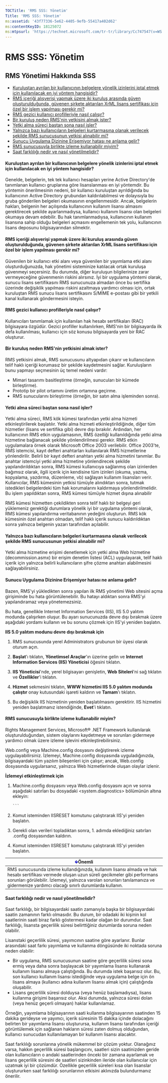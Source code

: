 ```yaml
---
TOCTitle: 'RMS SSS: Yönetim'
Title: 'RMS SSS: Yönetim'
ms:assetid: '43f77336-5e62-4405-9efb-55417a402d62'
ms:contentKeyID: 18125072
ms:mtpsurl: 'https://technet.microsoft.com/tr-tr/library/Cc747547(v=WS.10)'
---
```


RMS SSS: Yönetim
================

RMS Yönetimi Hakkında SSS
-------------------------

-   [Kuruluştan ayrılan bir kullanıcının belgelere yönelik izinlerini iptal etmek için kullanılacak en iyi yöntem hangisidir?](#bkmk_1)
-   [RMS içeriği alışverişi yapmak üzere iki kuruluş arasında güven oluşturulduğunda, güvenen şirkete aktarılan XrML lisans sertifikası için özel bir işlem yapılması gerekir mi?](#bkmk_2)
-   [RMS gezici kullanıcı profilleriyle nasıl çalışır?](#bkmk_3)
-   [Bir kuruluş neden RMS'nin yetkisini almak ister?](#bkmk_4)
-   [Yetki alma süreci baştan sona nasıl işler?](#bkmk_5)
-   [Yalnızca bazı kullanıcıların belgeleri kurtarmasına olanak verilecek şekilde RMS sunucusunun yetkisi alınabilir mi?](#bkmk_6)
-   [Sunucu Uygulama Dizinine Erişemiyor hatası ne anlama gelir?](#bkmk_7)
-   [RMS sunucusuyla birlikte izleme kullanabilir miyim?](#bkmk_8)
-   [Saat farklılığı nedir ve nasıl yönetilmelidir?](#bkmk_9)

<span id="BKMK_1"></span>
#### Kuruluştan ayrılan bir kullanıcının belgelere yönelik izinlerini iptal etmek için kullanılacak en iyi yöntem hangisidir?

Genelde, belgelerin, tek tek kullanıcı hesapları yerine Active Directory'de tanımlanan kullanıcı gruplarına göre lisanslanması en iyi yöntemdir. Bu yöntemin önerilmesinin nedeni, bir kullanıcı kuruluştan ayrıldığında bu kullanıcının Active Directory grubundan kaldırılabilmesi ve dolayısıyla bu gruba gönderilen belgeleri okumasının engellenmesidir. Ancak, belgelerin hakları, belgenin her açılışında kullanıcının kullanım lisansı almasını gerektirecek şekilde ayarlanmadıysa, kullanıcı kullanım lisansı olan belgeleri okumaya devam edebilir. Bu hak tanımlanmadıysa, kullanıcının kullanım lisansına sahip olduğu belgeleri açmasını engellemenin tek yolu, kullanıcının lisans deposunu bilgisayarından silmektir.

<span id="BKMK_2"></span>
#### RMS içeriği alışverişi yapmak üzere iki kuruluş arasında güven oluşturulduğunda, güvenen şirkete aktarılan XrML lisans sertifikası için özel bir işlem yapılması gerekir mi?

Güvenilen bir kullanıcı etki alanı veya güvenilen bir yayımlama etki alanı oluşturduğunuzda, hak yönetimi sisteminize katılacak ortak kuruluşa güvenmeyi seçersiniz. Bu durumda, diğer kuruluşun bilgilerinize zarar vermeyeceğine güvenmenin riskini alırsınız. İyi bir uygulama yöntemi olarak, sunucu lisans sertifikasını RMS sunucunuza almadan önce bu sertifika üzerinde değişiklik yapılması riskini azaltmaya yardımcı olması için, ortak kuruluştan RMS sunucu lisans sertifikasını S/MIME e-postası gibi bir yetkili kanal kullanarak göndermesini isteyin.

<span id="BKMK_3"></span>
#### RMS gezici kullanıcı profilleriyle nasıl çalışır?

Kullanıcıları tanımlamak için kullanılan hak hesabı sertifikaları (RAC) bilgisayara özgüdür. Gezici profiller kullanılırken, RMS'nin bir bilgisayarda ilk defa kullanılması, kullanıcı için söz konusu bilgisayarda yeni bir RAC oluşturur.

<span id="BKMK_4"></span>
#### Bir kuruluş neden RMS'nin yetkisini almak ister?

RMS yetkisini almak, RMS sunucusunu altyapıdan çıkarır ve kullanıcıların telif haklı içeriği korumasız bir şekilde kaydetmesini sağlar. Kuruluşların bunu yapmayı seçmesinin üç temel nedeni vardır:

-   Mimari tasarımı basitleştirme (örneğin, sunucuları bir kümede birleştirme).
-   Prototip bir pilot ortamını üretim ortamına geçirme.
-   RMS sunucularını birleştirme (örneğin, bir satın alma işleminden sonra).

<span id="BKMK_5"></span>
#### Yetki alma süreci baştan sona nasıl işler?

Yetki alma süreci, RMS kök kümesi tarafından yetki alma hizmeti etkinleştirilerek başlatılır. Yetki alma hizmeti etkinleştirildiğinde, diğer tüm hizmetler (lisans ve sertifika gibi) devre dışı bırakılır. Ardından, her kullanıcının RMS etkin uygulamasının, RMS özelliği kullanıldığında yetki alma hizmetine bağlanacak şekilde yönlendirilmesi gerekir. RMS etkin uygulamalara örnek olarak Microsoft Office 2003 verilebilir. Office 2003'te, RMS istemcisi, kayıt defteri anahtarları kullanılarak RMS hizmetlerine yönlendirilir. Belirli bir kayıt defteri anahtarı yetki alma hizmetini tanımlar. Bu anahtar istemciyi yetki alma hizmetine yönlendirecek şekilde yapılandırıldıktan sonra, RMS kümesi kullanıcıya sağlanmış olan izinlerden bağımsız olarak, ilgili içerik için kendisine tüm izinleri (okuma, yazma, kopyalama, yazdırma, düzenleme, vb) sağlayan kullanım lisansları verir. Kullanıcılar, RMS kümesinin yetkisi tümüyle alındıktan sonra, tutmak istedikleri belgelerdeki tüm hak korumalarını kaldırmaya yönlendirilmelidir. Bu işlem yapıldıktan sonra, RMS kümesi tümüyle hizmet dışına alınabilir

RMS kümesi hizmetten çekildikten sonra telif haklı bir belgeyi geri yüklemeniz gerektiği durumlara yönelik iyi bir uygulama yöntemi olarak, RMS kümesi yapılandırma veritabanının yedeğini oluşturun. RMS kök kümesinin özel anahtarı olmadan, telif haklı içerik sunucu kaldırıldıktan sonra yalnızca belgenin yazarı tarafından açılabilir.

<span id="BKMK_6"></span>
#### Yalnızca bazı kullanıcıların belgeleri kurtarmasına olanak verilecek şekilde RMS sunucusunun yetkisi alınabilir mi?

Yetki alma hizmetine erişimi denetlemek için yetki alma Web hizmetine (decommission.asmx) bir erişim denetim listesi (ACL) uygulayarak, telif haklı içerik için yalnızca belirli kullanıcıların şifre çözme anahtarı alabilmesini sağlayabilirsiniz.

<span id="BKMK_7"></span>
#### Sunucu Uygulama Dizinine Erişemiyor hatası ne anlama gelir?

Bazen, RMS'yi yükledikten sonra yapılan ilk RMS yönetimi Web sitesini açma girişiminde bu hata görüntülenebilir. Bu hatayı aldıktan sonra RMS'yi yapılandıramaz veya yönetemezsiniz.

Bu hata, genellikle Internet Information Services (IIS), IIS 5.0 yalıtım modunda çalışırken oluşur. Bu ayarı sunucunuzda devre dışı bırakmak üzere aşağıdaki yordamı kullanın ve bu sorunu çözmek için IIS'yi yeniden başlatın.

**IIS 5.0 yalıtım modunu devre dışı bırakmak için**
1.  RMS sunucusunda yerel Administrators grubunun bir üyesi olarak oturum açın.

2.  **Başlat**'ı tıklatın, **Yönetimsel Araçlar**'ın üzerine gelin ve **Internet Information Services (IIS) Yöneticisi** öğesini tıklatın.

3.  **IIS Yöneticisi**'nde, yerel bilgisayarı genişletin, **Web Siteleri**'ni sağ tıklatın ve **Özellikler**'i tıklatın.

4.  **Hizmet** sekmesini tıklatın, **WWW hizmetini IIS 5.0 yalıtım modunda çalıştır** onay kutusundaki işareti kaldırın ve **Tamam**'ı tıklatın.

5.  Bu değişiklik IIS hizmetinin yeniden başlatılmasını gerektirir. IIS hizmetini yeniden başlatmanız istendiğinde, **Evet**'i tıklatın.

<span id="BKMK_8"></span>
#### RMS sunucusuyla birlikte izleme kullanabilir miyim?

Rights Management Services, Microsoft® .NET Framework kullanılarak oluşturulduğundan, sistem olaylarını kaydetmeye ve sorunları gidermeye yardımcı olmak üzere izleme işlevini etkinleştirebilirsiniz.

Web.config veya Machine.config dosyasını değiştirerek izleme uygulayabilirsiniz. İzlemeyi, Machine.config dosyasında uyguladığınızda, bilgisayardaki tüm yazılım bileşenleri için çalışır; ancak, Web.config dosyasında uygularsanız, yalnızca Web hizmetlerinde oluşan olaylar izlenir.

**İzlemeyi etkinleştirmek için**
1.  Machine.config dosyasını veya Web.config dosyasını açın ve sonra aşağıdaki satırları bu dosyadaki &lt;system.diagnostics&gt; bölümünün altına ekleyin:

    
        ```
2.  Komut isteminden IISRESET komutunu çalıştırarak IIS'yi yeniden başlatın.

3.  Gerekli olan verileri topladıktan sonra, 1. adımda eklediğiniz satırları .config dosyasından kaldırın.

4.  Komut isteminden IISRESET komutunu çalıştırarak IIS'yi yeniden başlatın.

| ![](/security-updates/images/Cc747547.Important(WS.10).gif)Önemli                                                                                                                                                                                                          |
|---------------------------------------------------------------------------------------------------------------------------------------------------------------------------------------------------------------------------------------------------------------------------------------|
| RMS sunucusunda izleme kullandığınızda, kullanım lisansı almada ve hak hesabı sertifikası vermede oluşan uzun süreli gecikmeler gibi performans sorunları görülebilir. İzlemeyi, yalnızca varolan sorunları tanılamanıza ve gidermenize yardımcı olacağı sınırlı durumlarda kullanın. |

<span id="BKMK_9"></span>
#### Saat farklılığı nedir ve nasıl yönetilmelidir?

Saat farklılığı, bir bilgisayardaki saatin zamanıyla başka bir bilgisayardaki saatin zamanının farklı olmasıdır. Bu durum, bir odadaki iki kişinin kol saatlerinin saati biraz farklı göstermesi kadar olağan bir durumdur. Saat farklılığı, lisansta geçerlilik süresi belirttiğiniz durumlarda soruna neden olabilir.

Lisanstaki geçerlilik süresi, yayımcının saatine göre ayarlanır. Bunlar arasındaki saat farkı yayımlama ve kullanma döngüsünde iki noktada soruna neden olabilir:

-   Bir uygulama, RMS sunucusunun saatine göre geçerlilik süresi sona ermiş veya daha sonra başlayacak bir yayımlama lisansı kullanarak kullanım lisansı almaya çalıştığında. Bu durumda istek başarısız olur. Bu, son kullanıcı kullanım lisansı istediğinde veya uygulama belge için ön lisans almaya (kullanıcı adına kullanım lisansı almak için) çalıştığında oluşabilir.
-   Lisans geçerlilik süresi dolduysa (veya henüz başlamadıysa), lisans kullanma girişimi başarısız olur. Aksi durumda, yalnızca süresi dolan (veya henüz geçerli olmayan) haklar kullanılamaz.

Örneğin, yayımlama bilgisayarının saati kullanma bilgisayarının saatinden 15 dakika gerideyse ve yayımcı, içerik süresinin 15 dakika içinde dolacağını belirten bir yayımlama lisansı oluşturursa, kullanım lisansı tarafından içeriği görüntülemek için sağlanan hakların süresi zaten dolmuş olduğundan, kullanıcı sunucudan kullanılamayan bir kullanım lisansı alacaktır.

Saat farklılığı sorunlarına yönelik mükemmel bir çözüm yoktur. Olanağınız varsa, hakkın geçerlilik süresi başlangıcını, saatleri sizin saatinizden geride olan kullanıcıların o andaki saatlerinden önceki bir zamana ayarlamak ve lisans geçerlilik süresini de saatleri sizinkinden ileride olan kullanıcılar için uzatmak iyi bir çözümdür. Özellikle geçerlilik süreleri kısa olan lisanslar oluştururken saat farklılığı sorunlarının etkisini aklınızda bulundurmanız önerilir.
